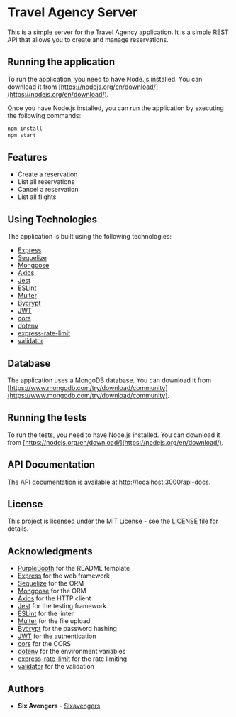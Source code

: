 # Travel Agency Server

This is a simple server for the Travel Agency application. It is a simple REST API that allows you to create and manage reservations.

## Running the application

To run the application, you need to have Node.js installed. You can download it from [https://nodejs.org/en/download/](https://nodejs.org/en/download/).

Once you have Node.js installed, you can run the application by executing the following commands:

```bash
npm install
npm start
```

## Features

- Create a reservation
- List all reservations
- Cancel a reservation
- List all flights

## Using Technologies

The application is built using the following technologies:

- [Express](https://expressjs.com/)
- [Sequelize](https://sequelize.org/)
- [Mongoose](https://mongoosejs.com/)
- [Axios](https://axios-http.com/)
- [Jest](https://jestjs.io/)
- [ESLint](https://eslint.org/)
- [Multer](https://multer.js.org/)
- [Bycrypt](https://www.npmjs.com/package/bcrypt)
- [JWT](https://jwt.io/)
- [cors](https://www.npmjs.com/package/cors)
- [dotenv](https://www.npmjs.com/package/dotenv)
- [express-rate-limit](https://www.npmjs.com/package/express-rate-limit)
- [validator](https://www.npmjs.com/package/validator)

## Database

The application uses a MongoDB database. You can download it from [https://www.mongodb.com/try/download/community](https://www.mongodb.com/try/download/community).

## Running the tests

To run the tests, you need to have Node.js installed. You can download it from [https://nodejs.org/en/download/](https://nodejs.org/en/download/).

## API Documentation

The API documentation is available at [http://localhost:3000/api-docs](http://localhost:3000/api-docs).

## License

This project is licensed under the MIT License - see the [LICENSE](LICENSE) file for details.

## Acknowledgments

- [PurpleBooth](https://gist.github.com/PurpleBooth) for the README template
- [Express](https://expressjs.com/) for the web framework
- [Sequelize](https://sequelize.org/) for the ORM
- [Mongoose](https://mongoosejs.com/) for the ORM
- [Axios](https://axios-http.com/) for the HTTP client
- [Jest](https://jestjs.io/) for the testing framework
- [ESLint](https://eslint.org/) for the linter
- [Multer](https://multer.js.org/) for the file upload
- [Bycrypt](https://www.npmjs.com/package/bcrypt) for the password hashing
- [JWT](https://jwt.io/) for the authentication
- [cors](https://www.npmjs.com/package/cors) for the CORS
- [dotenv](https://www.npmjs.com/package/dotenv) for the environment variables
- [express-rate-limit](https://www.npmjs.com/package/express-rate-limit) for the rate limiting
- [validator](https://www.npmjs.com/package/validator) for the validation

## Authors

- **Six Avengers** - [Sixavengers](https://sixavengers.com)

